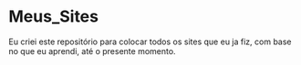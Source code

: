 # Meus_Sites
Eu criei este repositório para colocar todos os sites que eu ja fiz, com base no que eu aprendi, até o presente momento.
